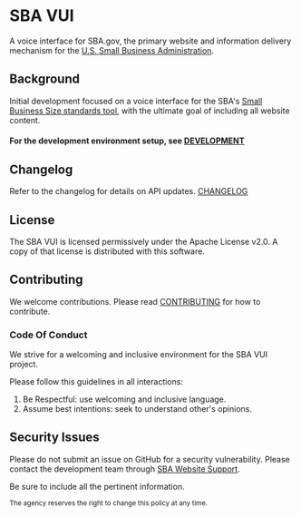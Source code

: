 # SBA VUI

A voice interface for SBA.gov, the primary website and information delivery mechanism for the [U.S. Small Business Administration](https://www.sba.gov/).  

## Background
Initial development focused on a voice interface for the SBA's [Small Business Size standards tool](https://www.sba.gov/size-standards/), with the ultimate goal of including all website content.

#### For the development environment setup, see [DEVELOPMENT](DEVELOPMENT.md)

## Changelog
Refer to the changelog for details on API updates. [CHANGELOG](CHANGELOG.md)

## License
The SBA VUI is licensed permissively under the Apache License v2.0.
A copy of that license is distributed with this software.

## Contributing
We welcome contributions. Please read [CONTRIBUTING](CONTRIBUTING.md) for how to contribute.

### Code Of Conduct

We strive for a welcoming and inclusive environment for the SBA VUI project.

Please follow this guidelines in all interactions:

1. Be Respectful: use welcoming and inclusive language.
2. Assume best intentions: seek to understand other's opinions.

## Security Issues
Please do not submit an issue on GitHub for a security vulnerability. Please contact the development team through [SBA Website Support](mailto:support@us-sba.atlassian.net).

Be sure to include all the pertinent information.

<sub>The agency reserves the right to change this policy at any time.</sub>
